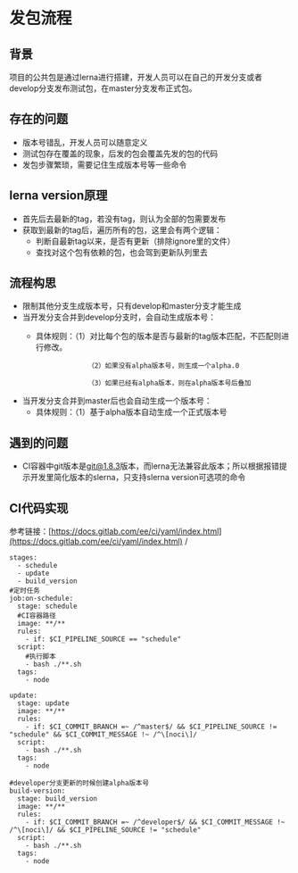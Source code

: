 # 发包流程



## 背景

项目的公共包是通过lerna进行搭建，开发人员可以在自己的开发分支或者develop分支发布测试包，在master分支发布正式包。



## 存在的问题

- 版本号错乱，开发人员可以随意定义
- 测试包存在覆盖的现象，后发的包会覆盖先发的包的代码
- 发包步骤繁琐，需要记住生成版本号等一些命令



## lerna version原理

- 首先后去最新的tag，若没有tag，则认为全部的包需要发布
- 获取到最新的tag后，遍历所有的包，这里会有两个逻辑：
    - 判断自最新tag以来，是否有更新（排除ignore里的文件）
    - 查找对这个包有依赖的包，也会驾到更新队列里去



## 流程构思

- 限制其他分支生成版本号，只有develop和master分支才能生成
- 当开发分支合并到develop分支时，会自动生成版本号：
    - 具体规则：（1）对比每个包的版本是否与最新的tag版本匹配，不匹配则进行修改。

                       （2）如果没有alpha版本号，则生成一个alpha.0

                       （3）如果已经有alpha版本，则在alpha版本号后叠加

- 当开发分支合并到master后也会自动生成一个版本号：
    - 具体规则：（1）基于alpha版本自动生成一个正式版本号



## 遇到的问题

- CI容器中git版本是[git@1.8.3](mailto:git@1.8.3)版本，而lerna无法兼容此版本；所以根据报错提示开发里简化版本的slerna，只支持slerna version可选项的命令



## CI代码实现

参考链接：[https://docs.gitlab.com/ee/ci/yaml/index.html](https://docs.gitlab.com/ee/ci/yaml/index.html) /

    stages: 
      - schedule
      - update
      - build_version
    #定时任务
    job:on-schedule:
      stage: schedule
      #CI容器路径
      image: **/**
      rules:
        - if: $CI_PIPELINE_SOURCE == "schedule"
      script:
        #执行脚本
        - bash ./**.sh
      tags:
        - node
    
    update:
      stage: update
      image: **/**
      rules:
        - if: $CI_COMMIT_BRANCH =~ /^master$/ && $CI_PIPELINE_SOURCE != "schedule" && $CI_COMMIT_MESSAGE !~ /^\[noci\]/
      script:
        - bash ./**.sh
      tags:
        - node
      
    #developer分支更新的时候创建alpha版本号
    build-version:
      stage: build_version
      image: **/**
      rules:
        - if: $CI_COMMIT_BRANCH =~ /^developer$/ && $CI_COMMIT_MESSAGE !~ /^\[noci\]/ && $CI_PIPELINE_SOURCE != "schedule"
      script:
        - bash ./**.sh
      tags:
        - node

